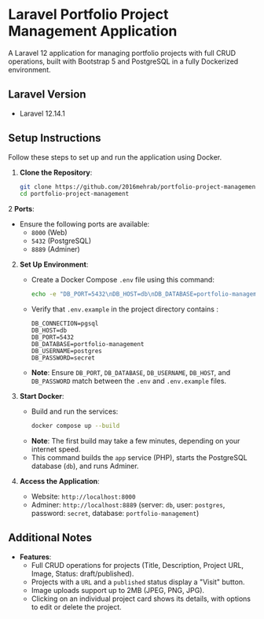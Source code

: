 # Laravel Portfolio Project Management Application

A Laravel 12 application for managing portfolio projects with full CRUD operations, built with Bootstrap 5 and PostgreSQL in a fully Dockerized environment.

## Laravel Version
- Laravel 12.14.1

## Setup Instructions

Follow these steps to set up and run the application using Docker.

1. **Clone the Repository**:
   ```bash
   git clone https://github.com/2016mehrab/portfolio-project-management
   cd portfolio-project-management
   ```

2 **Ports**:
  - Ensure the following ports are available:
    - `8000` (Web)
    - `5432` (PostgreSQL)
    - `8889` (Adminer)

2. **Set Up Environment**:
   - Create a Docker Compose `.env` file using this command:
     ```bash
     echo -e "DB_PORT=5432\nDB_HOST=db\nDB_DATABASE=portfolio-management\nDB_USERNAME=postgres\nDB_PASSWORD=secret" > .env
     ```
   - Verify that `.env.example` in the project directory contains :
     ```env
     DB_CONNECTION=pgsql
     DB_HOST=db
     DB_PORT=5432
     DB_DATABASE=portfolio-management
     DB_USERNAME=postgres
     DB_PASSWORD=secret
     ```
   - **Note**: Ensure `DB_PORT`, `DB_DATABASE`, `DB_USERNAME`, `DB_HOST`, and `DB_PASSWORD` match between the `.env` and `.env.example` files.

3. **Start Docker**:
   - Build and run the services:
     ```bash
     docker compose up --build
     ```
   - **Note**: The first build may take a few minutes, depending on your internet speed.
   - This command builds the `app` service (PHP), starts the PostgreSQL database (`db`), and runs Adminer.

4. **Access the Application**:
   - Website: `http://localhost:8000`
   - Adminer: `http://localhost:8889` (server: `db`, user: `postgres`, password: `secret`, database: `portfolio-management`)

<!-- 5. **Verify Setup (Optional)**:
   - Check database migrations:
     ```bash
     docker exec laravel-portfolio-crud-app-1 php artisan migrate:status
     ```
   - View container logs:
     ```bash
     docker compose logs app
     ``` -->

## Additional Notes
- **Features**:
  - Full CRUD operations for projects (Title, Description, Project URL, Image, Status: draft/published).
  - Projects with a `URL` and a `published` status display a "Visit" button.
  - Image uploads support up to 2MB (JPEG, PNG, JPG).
  - Clicking on an individual project card shows its details, with options to edit or delete the project.